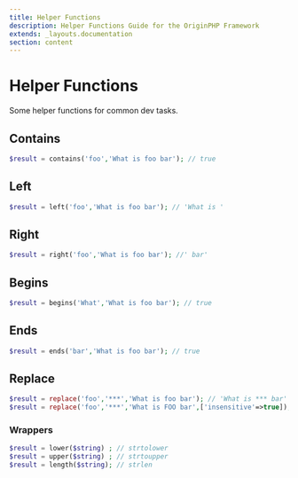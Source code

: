 ```yaml
---
title: Helper Functions
description: Helper Functions Guide for the OriginPHP Framework
extends: _layouts.documentation
section: content
---
```

# Helper Functions

Some helper functions for common dev tasks.

## Contains

```php
$result = contains('foo','What is foo bar'); // true
```


## Left

```php
$result = left('foo','What is foo bar'); // 'What is '
```


## Right

```php
$result = right('foo','What is foo bar'); //' bar'
```

## Begins

```php
$result = begins('What','What is foo bar'); // true
```

## Ends

```php
$result = ends('bar','What is foo bar'); // true
```

## Replace

```php
$result = replace('foo','***','What is foo bar'); // 'What is *** bar'
$result = replace('foo','***','What is FOO bar',['insensitive'=>true]); // 'What is *** bar'
```

### Wrappers

```php
$result = lower($string) ; // strtolower
$result = upper($string) ; // strtoupper
$result = length($string); // strlen
```